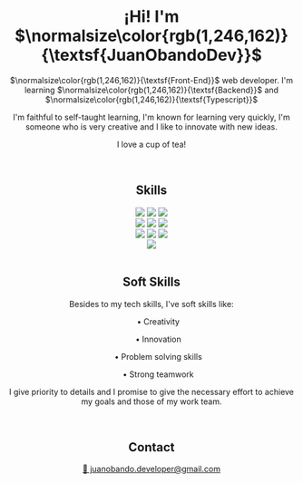 <h1 align="center">¡Hi! I'm $\normalsize\color{rgb(1,246,162)}{\textsf{JuanObandoDev}}$</h1>
<p align="center">$\normalsize\color{rgb(1,246,162)}{\textsf{Front-End}}$ web developer. I'm learning $\normalsize\color{rgb(1,246,162)}{\textsf{Backend}}$ and $\normalsize\color{rgb(1,246,162)}{\textsf{Typescript}}$</p>
<p align="center">I'm faithful to self-taught learning, I'm known for learning very quickly, I'm someone who is very creative and I like to innovate with new ideas.</p>
<p align="center">I love a cup of tea!</p>
<br>
<h2 align="center">Skills</h2>
<div align="center">
    <img src="https://img.shields.io/badge/JavaScript-FEFF01?logo=javascript&logoColor=000000&style=for-the-badge" />
    <img src="https://img.shields.io/badge/HTML-EC6231?logo=html5&logoColor=FFFFFF&style=for-the-badge" />
    <img src="https://img.shields.io/badge/CSS-01A3D8?logo=css3&logoColor=FFFFFF&style=for-the-badge" />
    <br>
    <img src="https://img.shields.io/badge/PHP-474A8A?logo=php&logoColor=FFFFFF&style=for-the-badge" />
    <img src="https://img.shields.io/badge/MYSQL-00758F?logo=mysql&logoColor=FFFFFF&style=for-the-badge" />
    <img src="https://img.shields.io/badge/PostgreSQL-0064a5?logo=postgresql&logoColor=FFFFFF&style=for-the-badge" />
    <br>
    <img src="https://img.shields.io/badge/Python-0000FF?logo=python&logoColor=FFFFFF&style=for-the-badge" />    
    <img src="https://img.shields.io/badge/MongoDB-589636?logo=mongodb&logoColor=FFFFFF&style=for-the-badge" />  
    <img src="https://img.shields.io/badge/Go-29beb0?logo=go&logoColor=FFFFFF&style=for-the-badge" />
    <br>
    <img src="https://img.shields.io/badge/React-61dbfb?logo=react&logoColor=FFFFFF&style=for-the-badge" />
</div>
<br>
<h2 align="center">Soft Skills</h2>
<p align="center">Besides to my tech skills, I've soft skills like:
    <ul align="center">
        <p>• Creativity</p>
        <p>• Innovation</p>
        <p>• Problem solving skills</p>
        <p>• Strong teamwork</p>
    </ul>
</p>
<p align="center">I give priority to details and I promise to give the necessary effort to achieve my goals and those of my work team.</p>
<br>
<h2 align="center">Contact</h2>
<div align="center">
    <a href="mailto:juanobando.developer@gmail.com"><p>📧 juanobando.developer@gmail.com</p></a>
</div>
